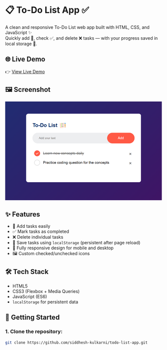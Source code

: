 # 📋 To-Do List App ✅

A clean and responsive To-Do List web app built with HTML, CSS, and JavaScript ✨  
Quickly add 📝, check ✅, and delete ❌ tasks — with your progress saved in local storage 💾.

## 🌐 Live Demo

👉 [View Live Demo](https://siddhesh-kulkarni.github.io/To-do-List-JS/)

## 🖼️ Screenshot

![To-Do App Screenshot](todo.png)

## ✨ Features

- 🧠 Add tasks easily
- ✅ Mark tasks as completed
- ❌ Delete individual tasks
- 💾 Save tasks using `localStorage` (persistent after page reload)
- 📱 Fully responsive design for mobile and desktop
- 🖼️ Custom checked/unchecked icons

## 🛠️ Tech Stack

- HTML5
- CSS3 (Flexbox + Media Queries)
- JavaScript (ES6)
- `localStorage` for persistent data

## 🚀 Getting Started

### 1. Clone the repository:
```bash
git clone https://github.com/siddhesh-kulkarni/todo-list-app.git
